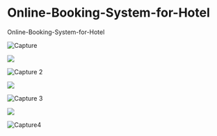 # Online-Booking-System-for-Hotel
Online-Booking-System-for-Hotel

![Capture](https://github.com/user-attachments/assets/a68997e9-477a-4110-bbd9-83dc63b89fbb)

<!--horizontal divider(gradiant)-->
<img src="https://user-images.githubusercontent.com/73097560/115834477-dbab4500-a447-11eb-908a-139a6edaec5c.gif">

![Capture 2](https://github.com/user-attachments/assets/bbcdc5f4-6c49-4ed7-b37f-50de1fed3f93)

<!--horizontal divider(gradiant)-->
<img src="https://user-images.githubusercontent.com/73097560/115834477-dbab4500-a447-11eb-908a-139a6edaec5c.gif">

![Capture 3](https://github.com/user-attachments/assets/2ff4e9d2-2117-48c1-a699-afc1b8af0a90)

<!--horizontal divider(gradiant)-->
<img src="https://user-images.githubusercontent.com/73097560/115834477-dbab4500-a447-11eb-908a-139a6edaec5c.gif">

![Capture4](https://github.com/user-attachments/assets/7330d993-83bc-422e-9638-a4ea7f2f7e8c)
